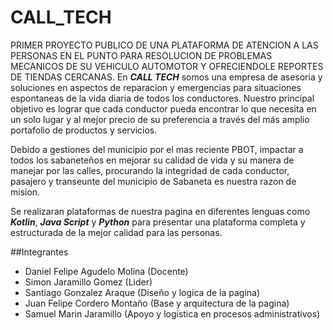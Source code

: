 # CALL_TECH
PRIMER PROYECTO PUBLICO DE UNA PLATAFORMA DE ATENCION A LAS PERSONAS EN EL PUNTO PARA RESOLUCION DE PROBLEMAS MECANICOS DE SU VEHICULO AUTOMOTOR Y OFRECIENDOLE REPORTES DE TIENDAS CERCANAS. En ___CALL TECH___ somos una empresa de asesoria y soluciones en aspectos de reparacion y emergencias para situaciones espontaneas de la vida diaria de todos los conductores. Nuestro principal objetivo es lograr que cada conductor pueda encontrar lo que necesita en un solo lugar y al mejor precio de su preferencia a través del más amplio portafolio de productos y servicios.

Debido a gestiones del municipio por el mas reciente PBOT, impactar a todos los sabaneteños en mejorar su calidad de vida y su manera de manejar por las calles, procurando la integridad de cada conductor, pasajero y transeunte del municipio de Sabaneta es nuestra razon de mision.

Se realizaran plataformas de nuestra pagina en diferentes lenguas como ___Kotlin___, ___Java Script___ y ___Python___ para presentar una plataforma completa y estructurada de la mejor calidad para las personas.

##Integrantes
- Daniel Felipe Agudelo Molina (Docente)
- Simon Jaramillo Gomez (Lider)
- Santiago Gonzalez Araque (Diseño y logica de la pagina)
- Juan Felipe Cordero Montaño (Base y arquitectura de la pagina)
- Samuel Marin Jaramillo (Apoyo y logistica en procesos administrativos)
